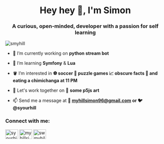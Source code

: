 <h1 align="center">Hey hey 👋, I'm Simon</h1>
<h3 align="center">A curious, open-minded, developer with a passion for self learning</h3>

<p align="left"> <img src="https://komarev.com/ghpvc/?username=smyhill&label=Profile%20views&color=0e75b6&style=flat" alt="smyhill" /> </p>

- 🔭 I’m currently working on **python stream bot**

- 🌱 I’m learning **Symfony** & **Lua**

- 🪣 I’m interested in **⚽ soccer 🧩 puzzle games 📈 obscure facts 🌯 and eating a chimichanga at 11 PM**

- 🤝 Let's work together on 🎨 **some p5js art**

- 📫 Send me a message at **📧 myhillsimon96@gmail.com  or 🐦 @syourhill**

<h3 align="left">Connect with me:</h3>
<p align="left">
<a href="https://twitter.com/syourhill" target="blank"><img align="center" src="https://raw.githubusercontent.com/rahuldkjain/github-profile-readme-generator/master/src/images/icons/Social/twitter.svg" alt="syourhill" height="30" width="40" /></a>
<a href="https://linkedin.com/in/myhillsimon" target="blank"><img align="center" src="https://raw.githubusercontent.com/rahuldkjain/github-profile-readme-generator/master/src/images/icons/Social/linked-in-alt.svg" alt="myhillsimon" height="30" width="40" /></a>
<a href="https://stackoverflow.com/users/swmyhill" target="blank"><img align="center" src="https://raw.githubusercontent.com/rahuldkjain/github-profile-readme-generator/master/src/images/icons/Social/stack-overflow.svg" alt="swmyhill" height="30" width="40" /></a>
</p>
